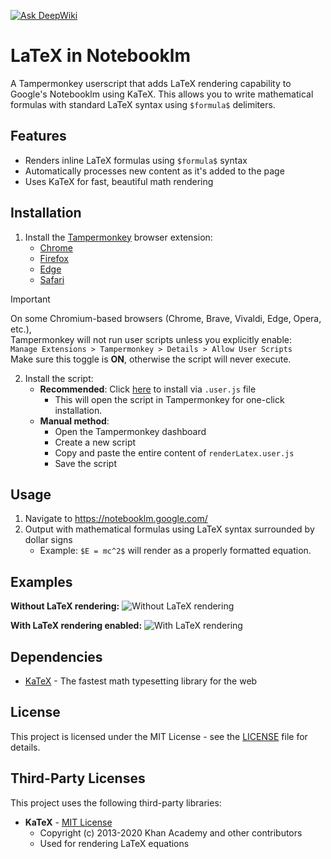 [![Ask DeepWiki](https://deepwiki.com/badge.svg)](https://deepwiki.com/ergs0204/LatexInNotebooklm)
# LaTeX in Notebooklm

A Tampermonkey userscript that adds LaTeX rendering capability to Google's Notebooklm using KaTeX. This allows you to write mathematical formulas with standard LaTeX syntax using `$formula$` delimiters.

## Features

- Renders inline LaTeX formulas using `$formula$` syntax
- Automatically processes new content as it's added to the page
- Uses KaTeX for fast, beautiful math rendering

## Installation

1. Install the [Tampermonkey](https://www.tampermonkey.net/) browser extension:
   - [Chrome](https://chrome.google.com/webstore/detail/tampermonkey/dhdgffkkebhmkfjojejmpbldmpobfkfo)
   - [Firefox](https://addons.mozilla.org/en-US/firefox/addon/tampermonkey/)
   - [Edge](https://microsoftedge.microsoft.com/addons/detail/tampermonkey/iikmkjmpaadaobahmlepeloendndfphd)
   - [Safari](https://apps.apple.com/us/app/tampermonkey/id1482490089)
   
> [!IMPORTANT]  
> On some Chromium-based browsers (Chrome, Brave, Vivaldi, Edge, Opera, etc.),  
> Tampermonkey will not run user scripts unless you explicitly enable:  
> `Manage Extensions > Tampermonkey > Details > Allow User Scripts`  
> Make sure this toggle is **ON**, otherwise the script will never execute.  

2. Install the script:
   - **Recommended**: Click [here](https://raw.githubusercontent.com/ergs0204/LatexInNotebooklm/refs/heads/main/renderLatex.user.js) to install via `.user.js` file
     - This will open the script in Tampermonkey for one-click installation.
   - **Manual method**:
     - Open the Tampermonkey dashboard
     - Create a new script
     - Copy and paste the entire content of `renderLatex.user.js`
     - Save the script

## Usage

1. Navigate to https://notebooklm.google.com/
2. Output with mathematical formulas using LaTeX syntax surrounded by dollar signs
   - Example: `$E = mc^2$` will render as a properly formatted equation.

## Examples


**Without LaTeX rendering:**
![Without LaTeX rendering](res/without_render.png)

**With LaTeX rendering enabled:**
![With LaTeX rendering](res/with_render.png)

## Dependencies

- [KaTeX](https://katex.org/) - The fastest math typesetting library for the web

## License

This project is licensed under the MIT License - see the [LICENSE](LICENSE) file for details.

## Third-Party Licenses

This project uses the following third-party libraries:

- **KaTeX** - [MIT License](https://github.com/KaTeX/KaTeX/blob/main/LICENSE)
  - Copyright (c) 2013-2020 Khan Academy and other contributors
  - Used for rendering LaTeX equations
